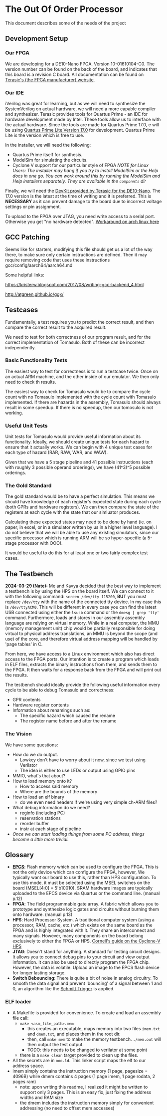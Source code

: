 # The Out Of Order Processor
This document describes some of the needs of the project

## Development Setup

### Our FPGA
We are developing for a DE10-Nano FPGA. Version 10-01610104-C0. The version number can be found on the back of the board, and indicates that this board is a revision C board. All documentation can be found on [Terasic's (the FPGA manufacturer) website](https://www.terasic.com.tw/cgi-bin/page/archive.pl?Language=English&CategoryNo=205&No=1046&PartNo=4#contents).

### Our IDE
iVerilog was great for learning, but as we will need to synthesize the SystemVerilog on actual hardware, we will need a more capable compiler and synthesizer. Terasic provides tools for Quartus Prime - an IDE for hardware development made by Intel. These tools allow us to interface with the actual hardware. Since the tools are made for Quartus Prime 17.0, e will be using [Quartus Prime Lite Version 17.0](https://www.intel.com/content/www/us/en/software-kit/669553/intel-quartus-prime-lite-edition-design-software-version-17-0-for-linux.html) for development. Quartus Prime Lite is the version which is free to use.

In the installer, we will need the following:
- Quartus Prime itself for synthesis.
- ModelSim for simulating the circuits.
- Cyclone V support for our particular style of FPGA
*NOTE for Linux Users: The installer may hang if you try to install ModelSim or the Help docs in one go. You can work around this by running the ModelSim and Help installers separately. They are available in the `componnts` dir*

Finally, we will need the [DevKit provided by Terasic for the DE10-Nano](https://www.intel.com/content/www/us/en/design-example/714622/cyclone-v-fpga-terasic-de10-nano-development-kit-baseline-pinout.html). The 17.0 version is the latest at the time of writing and it is preferred. This is **NECESSARY** as it can prevent damage to the board due to incorrect voltage settings or pin assignment.

To upload to the FPGA over JTAG, you need write access to a serial port. Otherwise you get "no hardware detected". [Workaround on arch linux here](https://wiki.archlinux.org/title/Intel_Quartus_Prime#USB-Blaster_not_working)

## GCC Patching

Seems like for starters, modifying this file should get us a lot of the way there, to make sure only certain instructions are defined. Then it may require removing code that uses these instructions
gcc/config/aarch64/aarch64.md

Some helpful links:

https://kristerw.blogspot.com/2017/08/writing-gcc-backend_4.html

http://atgreen.github.io/ggx/

## Testcases
Fundamentally, a test requires you to predict the correct result, and then compare the correct result to the acquired result.

We need to test for both correctness of our program result, and for the correct implementation of Tomasulo. Both of these can be incorrect independently.

### Basic Functionality Tests
The easiest way to test for correctness is to run a testcase twice. Once on an actual ARM machine, and the other inside of our emulator. We then only need to check th results.

The easiest way to check for Tomasulo would be to compare the cycle count with no Tomasulo implemented with the cycle count with Tomasulo implemented. If there are hazards in the assembly, Tomasulo should always result in some speedup. If there is no speedup, then our tomosulo is not working.

### Useful Unit Tests
Unit tests for Tomasulo would provide useful information about its functionality. Ideally, we should create unique tests for each hazard to ensure that it actually works. We can begin with 4 unique test cases for each type of hazard (RAR, RAW, WAR, and WAW).

Given that we have a 5 stage pipeline and 41 possible instructions (each with roughly 3 possible operand orderings), we have (41^3)^5 possible orderings. 

### The Gold Standard
The gold standard would be to have a perfect simulation. This means we should have knowledge of each register's expected state during each cycle (both GPRs and hardware registers). We can then compare the state of the registers at each cycle with the state that our simluator produces.

Calculating these expected states may need to be done by hand (ie. on paper, in excel, or in a simulator written by us in a higher level language). I do not believe that we will be able to use any existing simulators, since our specific processor which is running ARM will be so hyper-specific (a 5-stage processor with OOO).

It would be useful to do this for at least one or two fairly complex test cases.

## The Testbench
**2024-03-29 (Nate):** Me and Kavya decided that the best way to implement a testbench is by using the HPS on the board itself. We can connect to it with the following command: `screen /dev/tty 115200`, **BUT** you must replace `/dev/tty` with the name of the connected tty device. In my case this is `/dev/ttyACM0`. This will be different in every case you can find the latest USB connected using either the `lsusb` command or the `dmesg | grep 'tty'` command.
Furthermore, loads and stores in our assembly assembly language are relying on virtual memory. While in a real computer, the MMU (memory management unit) chip would be partially responsible for doing virtual to physical address translations, an MMU is beyond the scope (and use) of the core, and therefore virtual address mapping will be handled by 'page tables' in C.

From here, we have access to a Linux environment which also has direct access to the FPGA ports. Our intention is to create a program which loads in ELF files, extracts the binary instructions from them, and sends them to the FPGA. It then waits for a response back from the FPGA and will print out the results.

The testbench should ideally provide the following useful information every cycle to be able to debug Tomasulo and correctness:
- GPR contents
- Hardware register contents
- Information about renamings such as:
  * The specific hazard which caused the rename
  * The register name before and after the rename

### The Vision
We have some questions:
- How do we do output.
  * Lowkey don't have to worry about it now, since we test using Verilator
  * The idea is either to use LEDs or output using GPIO pins
- MMIO, what's that about? 
- How to load memory onto it?
  * How to access said memory
  * Where are the bounds of the memory
- How to load an elf binary
  * do we even need headers if we're using very simple ch-ARM files?
- What debug information do we need?
  * reginfo (including PC)
  * reservation stations
  * reorder buffer
  * instr at each stage of pipeline
- *Once we can start loading things from some PC address, things become a little more trivial.*

## Glossary
- [**EPCS**](https://community.intel.com/t5/FPGA-Wiki/EPCS-Guide/ta-p/735919): Flash memory which can be used to configure the FPGA. This is not the only device which can configure the FPGA, however, We typically want our board to use this, rather than HPS configuration. To use this mode, it must be selected using the MSEL switches on the board (MSEL[4:0] = 5'b10010). SRAM hardware images are typically uploaded to the EPCS device via Quartus or the command line. (manual p.12)
- **FPGA**: The field programmable gate array. A fabric which allows you to prototype and synthesize logic gates and circuits without burning them onto hardware. (manual p.13)
- **HPS**: Hard Processor System. A traditional computer system (using a processor, RAM, cache, etc.) which exists on the same board as the FPGA and is highly integrated with it. They share an interconnect and many signals. However, many components on the board belong exclusively to either the FPGA or HPS. [Cornell's guide on the Cyclone-V HPS](https://people.ece.cornell.edu/land/courses/ece5760/DE1_SOC/HPS_INTRO_54001.pdf)
- **JTAG**: Doesn't stand for anything. A standard for testing circuit designs. It allows you to connect debug pins to your circuit and view output information. It can also be used to directly program the FPGA chip. However, the data is volatile. Upload an image to the EPCS flash device for longer lasting storage.
- **Switch Debouncing**: There is quite a bit of noise in analog circuitry. To smooth the data signal and prevent 'bouncing' of a signal between 1 and 0, an algorithm like the [Schmitt Trigger](https://en.wikipedia.org/wiki/Schmitt_trigger) is applied.

### ELF loader
 - A Makefile is provided for convenience. To create and load an assembly file call:
   * ```make <asm_file_path>.mem```
     * this creates an executable, maps memory into two files ```imem.txt``` and ```dmem.txt```, and places them in the root dir.
     * then, call ```make mem``` to make the memory testbench. ```./mem.out``` will then output the test output.
     * TODO: this needs to be changed to verilator at some point 
   * there is a ```make clean``` target provided to clean up the files.
 - All the secrets are in ```ooo.ld```. This linker script maps the elf to our address space.
 - imem simply contains the instruction memory (1 page, pagesize = 4096B) while dmem contains 4 pages (1 page imem, 1 page rodata, 2 pages ram)
    * note: upon writing this readme, I realized it might be written to support only 3 pages. This is an easy fix, just fixing the address widths and RAM size
    * the dmem includes the instruction memory simply for convenient addressing (no need to offset mem accesses)
